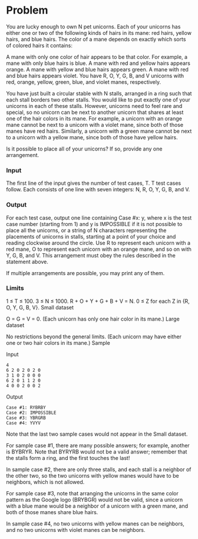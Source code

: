 # Problem

You are lucky enough to own N pet unicorns. Each of your unicorns has either one or two of the following kinds of hairs in its mane: red hairs, yellow hairs, and blue hairs. The color of a mane depends on exactly which sorts of colored hairs it contains:

A mane with only one color of hair appears to be that color. For example, a mane with only blue hairs is blue.
A mane with red and yellow hairs appears orange.
A mane with yellow and blue hairs appears green.
A mane with red and blue hairs appears violet.
You have R, O, Y, G, B, and V unicorns with red, orange, yellow, green, blue, and violet manes, respectively.

You have just built a circular stable with N stalls, arranged in a ring such that each stall borders two other stalls. You would like to put exactly one of your unicorns in each of these stalls. However, unicorns need to feel rare and special, so no unicorn can be next to another unicorn that shares at least one of the hair colors in its mane. For example, a unicorn with an orange mane cannot be next to a unicorn with a violet mane, since both of those manes have red hairs. Similarly, a unicorn with a green mane cannot be next to a unicorn with a yellow mane, since both of those have yellow hairs.

Is it possible to place all of your unicorns? If so, provide any one arrangement.

### Input

The first line of the input gives the number of test cases, T. T test cases follow. Each consists of one line with seven integers: N, R, O, Y, G, B, and V.

### Output

For each test case, output one line containing Case #x: y, where x is the test case number (starting from 1) and y is IMPOSSIBLE if it is not possible to place all the unicorns, or a string of N characters representing the placements of unicorns in stalls, starting at a point of your choice and reading clockwise around the circle. Use R to represent each unicorn with a red mane, O to represent each unicorn with an orange mane, and so on with Y, G, B, and V. This arrangement must obey the rules described in the statement above.

If multiple arrangements are possible, you may print any of them.

### Limits

1 ≤ T ≤ 100.
3 ≤ N ≤ 1000.
R + O + Y + G + B + V = N.
0 ≤ Z for each Z in {R, O, Y, G, B, V}.
Small dataset

O = G = V = 0. (Each unicorn has only one hair color in its mane.)
Large dataset

No restrictions beyond the general limits. (Each unicorn may have either one or two hair colors in its mane.)
Sample


Input  
```
4
6 2 0 2 0 2 0
3 1 0 2 0 0 0
6 2 0 1 1 2 0
4 0 0 2 0 0 2
```
Output
```
Case #1: RYBRBY
Case #2: IMPOSSIBLE
Case #3: YBRGRB
Case #4: YVYV
```
Note that the last two sample cases would not appear in the Small dataset.

For sample case #1, there are many possible answers; for example, another is BYBRYR. Note that BYRYRB would not be a valid answer; remember that the stalls form a ring, and the first touches the last!

In sample case #2, there are only three stalls, and each stall is a neighbor of the other two, so the two unicorns with yellow manes would have to be neighbors, which is not allowed.

For sample case #3, note that arranging the unicorns in the same color pattern as the Google logo (BRYBGR) would not be valid, since a unicorn with a blue mane would be a neighbor of a unicorn with a green mane, and both of those manes share blue hairs.

In sample case #4, no two unicorns with yellow manes can be neighbors, and no two unicorns with violet manes can be neighbors.
